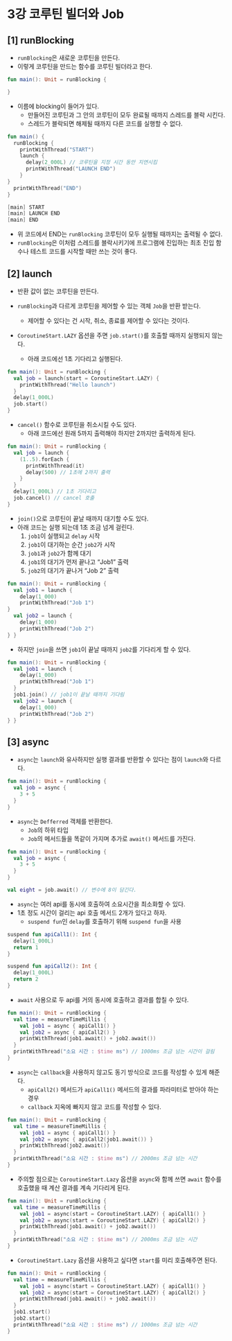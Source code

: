 # 3강 코루틴 빌더와 Job
## [1] runBlocking

- `runBlocking`은 새로운 코루틴을 만든다.
- 이렇게 코루틴을 만드는 함수를 코루틴 빌더라고 한다.

```kotlin
fun main(): Unit = runBlocking {

}
```

- 이름에 blocking이 들어가 있다.
    - 만들어진 코루틴과 그 안의 코루틴이 모두 완료될 때까지 스레드를 블락 시킨다.
    - 스레드가 블락되면 해제될 때까지 다른 코드를 실행할 수 없다.

```kotlin
fun main() {
  runBlocking {
    printWithThread("START")
    launch {
      delay(2_000L) // 코루틴을 지정 시간 동안 지연시킴
      printWithThread("LAUNCH END")
    }
}
  printWithThread("END")
}
```

```kotlin
[main] START
[main] LAUNCH END
[main] END
```

- 위 코드에서 END는 `runBlocking` 코루틴이 모두 실행될 때까지는 출력될 수 없다.
- `runBlocking`은 이처럼 스레드를 블락시키기에 프로그램에 진입하는 최초 진입 함수나 테스트 코드를 시작할 때만 쓰는 것이 좋다.

## [2] launch

- 반환 값이 없는 코루틴을 만든다.
- `runBlocking`과 다르게 코루틴을 제어할 수 있는 객체 `Job`을 반환 받는다.
    - 제어할 수 있다는 건 시작, 취소, 종료를 제어할 수 있다는 것이다.

- `CoroutineStart.LAZY` 옵션을 주면 `job.start()`를 호출할 때까지 실행되지 않는다.
    - 아래 코드에선 1초 기다리고 실행된다.

```kotlin
fun main(): Unit = runBlocking {
  val job = launch(start = CoroutineStart.LAZY) {
    printWithThread("Hello launch")
  }
  delay(1_000L)
  job.start()
}
```

- `cancel()` 함수로 코루틴을 취소시킬 수도 있다.
    - 아래 코드에선 원래 5까지 출력해야 하지만 2까지만 출력하게 된다.

```kotlin
fun main(): Unit = runBlocking {
  val job = launch {
    (1..5).forEach {
      printWithThread(it)
      delay(500) // 1초에 2까지 출력
    } 
  }
  delay(1_000L) // 1초 기다리고
  job.cancel() // cancel 호출
}
```

- `join()`으로 코루틴이 끝날 때까지 대기할 수도 있다.
- 아래 코드는 실행 되는데 1초 조금 넘게 걸린다.
    1. `job1`이 실행되고 `delay` 시작
    2. `job1`이 대기하는 순간 `job2`가 시작
    3. `job1`과 `job2`가 함께 대기
    4. `job1`의 대기가 먼저 끝나고 “Job1” 출력
    5. `job2`의 대기가 끝나거 “Job 2” 출력

```kotlin
fun main(): Unit = runBlocking {
  val job1 = launch {
    delay(1_000)
    printWithThread("Job 1")
}
  val job2 = launch {
    delay(1_000)
    printWithThread("Job 2")
} }
```

- 하지만 `join`을 쓰면 `job1`이 끝날 때까지 `job2`를 기다리게 할 수 있다.

```kotlin
fun main(): Unit = runBlocking {
  val job1 = launch {
    delay(1_000)
    printWithThread("Job 1")
  }
  job1.join() // job1이 끝날 때까지 기다림
  val job2 = launch {
    delay(1_000)
    printWithThread("Job 2")
} }
```

## [3] async

- `async`는 `launch`와 유사하지만 실행 결과를 반환할 수 있다는 점이 `launch`와 다르다.

```kotlin
fun main(): Unit = runBlocking {
  val job = async {
    3 + 5 
  }
}
```

- `async`는 `Defferred` 객체를 반환한다.
  - `Job`의 하위 타입
  - `Job`의 메서드들을 똑같이 가지며 추가로 `await()` 메서드를 가진다.

```kotlin
fun main(): Unit = runBlocking {
  val job = async {
    3 + 5 
  }
}

val eight = job.await() // 변수에 8이 담긴다.
```

- `async`는 여러 api를 동시에 호출하여 소요시간을 최소화할 수 있다.
- 1초 정도 시간이 걸리는 api 호출 메서드 2개가 있다고 하자.
  - `suspend fun`인 `delay`를 호출하기 위해 `suspend fun`을 사용

```kotlin
suspend fun apiCall1(): Int {
  delay(1_000L)
  return 1
}

suspend fun apiCall2(): Int {
  delay(1_000L)
  return 2
}
```

- `await` 사용으로 두 api를 거의 동시에 호출하고 결과를 합칠 수 있다.

```kotlin
fun main(): Unit = runBlocking {
  val time = measureTimeMillis {
    val job1 = async { apiCall1() }
    val job2 = async { apiCall2() }
    printWithThread(job1.await() + job2.await())
  }
  printWithThread("소요 시간 : $time ms") // 1000ms 조금 넘는 시간이 걸림
}
```

- `async`는 `callback`을 사용하지 않고도 동기 방식으로 코드를 작성할 수 있게 해준다.
  - `apiCall2()` 메서드가 `apiCall1()` 메서드의 결과를 파라미터로 받아야 하는 경우
  - `callback` 지옥에 빠지지 않고 코드를 작성할 수 있다.

```kotlin
fun main(): Unit = runBlocking {
  val time = measureTimeMillis {
    val job1 = async { apiCall1() }
    val job2 = async { apiCall2(job1.await()) }
    printWithThread(job2.await())
  }
  printWithThread("소요 시간 : $time ms") // 2000ms 조금 넘는 시간
}
```

- 주의할 점으로는 `CoroutineStart.Lazy` 옵션을 `async`와 함께 쓰면 `await` 함수를 호출했을 때 계산 결과를 계속 기다리게 된다.

```kotlin
fun main(): Unit = runBlocking {
  val time = measureTimeMillis {
    val job1 = async(start = CoroutineStart.LAZY) { apiCall1() }
    val job2 = async(start = CoroutineStart.LAZY) { apiCall2() }
    printWithThread(job1.await() + job2.await())
  }
  printWithThread("소요 시간 : $time ms") // 2000ms 조금 넘는 시간
}
```

- `CoroutineStart.Lazy` 옵션을 사용하고 싶다면 `start`를 미리 호출해주면 된다.

```kotlin
fun main(): Unit = runBlocking {
  val time = measureTimeMillis {
    val job1 = async(start = CoroutineStart.LAZY) { apiCall1() }
    val job2 = async(start = CoroutineStart.LAZY) { apiCall2() }
    printWithThread(job1.await() + job2.await())
  }
  job1.start()
  job2.start()
  printWithThread("소요 시간 : $time ms") // 1000ms 조금 넘는 시간
}
```

